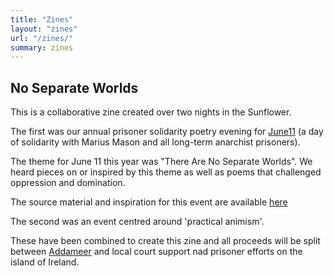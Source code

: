 ```yaml
---
title: "Zines"
layout: "zines"
url: "/zines/"
summary: zines
---
```



## No Separate Worlds

This is a collaborative zine created over two nights in the Sunflower. 

The first was our annual prisoner solidarity poetry evening for [June11](https://june11.noblogs.org) (a day of solidarity with Marius Mason and all long-term anarchist prisoners).

The theme for June 11 this year was "There Are No Separate Worlds". We heard pieces on or inspired by this theme as well as poems that challenged oppression and domination.

The source material and inspiration for this event are available [here](https://archive.org/details/prisoner-updates-soupink)

The second was an event centred around 'practical animism'.

These have been combined to create this zine and all proceeds will be split between [Addameer](https://www.addameer.org/) and local court support nad prisoner efforts on the island of Ireland.